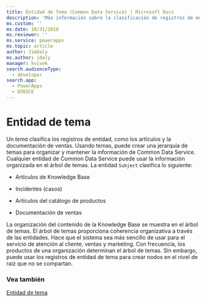 ```yaml
---
title: Entidad de Tema (Common Data Service) | Microsoft Docs
description: 'Más información sobre la clasificación de registros de entidad en PowerApps, como artículos y documentación de ventas. Usando temas, puede crear una jerarquía de temas para organizar y mantener la información.'
ms.custom: ''
ms.date: 10/31/2018
ms.reviewer: ''
ms.service: powerapps
ms.topic: article
author: JimDaly
ms.author: jdaly
manager: kvivek
search.audienceType:
  - developer
search.app:
  - PowerApps
  - D365CE
---
```

# <a name="subject-entity"></a>Entidad de tema

Un *tema* clasifica los registros de entidad, como los artículos y la documentación de ventas. Usando temas, puede crear una jerarquía de temas para organizar y mantener la información de Common Data Service. Cualquier entidad de Common Data Service puede usar la información organizada en el árbol de temas. La entidad `Subject` clasifica lo siguiente:  
  
- Artículos de Knowledge Base  
  
- Incidentes (casos)  
  
- Artículos del catálogo de productos  
  
- Documentación de ventas  
  
La organización del contenido de la Knowledge Base se muestra en el árbol de temas. El árbol de temas proporciona coherencia organizativa a través de las entidades. Hace que el sistema sea más sencillo de usar para el servicio de atención al cliente, ventas y marketing. Con frecuencia, los productos de una organización determinan el árbol de temas. Sin embargo, puede usar los registros de entidad de tema para crear nodos en el nivel de raíz que no se compartan.  
  
### <a name="see-also"></a>Vea también  
 [Entidad de tema](reference/entities/subject.md) 
 